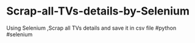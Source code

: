 # Scrap-all-TVs-details-by-Selenium
Using Selenium ,Scrap all TVs details and save it in csv file #python #selenium
